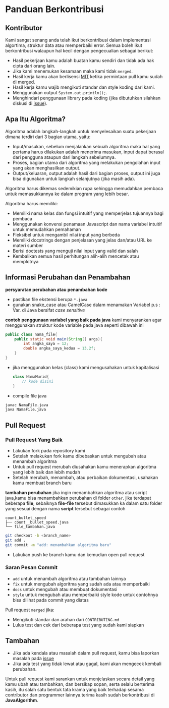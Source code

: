 # Panduan Berkontribusi

## Kontributor

Kami sangat senang anda telah ikut berkontribusi dalam implementasi algortima, struktur data atau memperbaiki error.
Semua boleh ikut berkontribusi walaupun hal kecil dengan pengecualian sebagai berikut:

- Hasil pekerjaan kamu adalah buatan kamu sendiri dan tidak ada hak cipta dari orang lain.
- Jika kami menemukan kesamaan maka kami tidak `merged`.
- Hasil kerja kamu akan berlisensi [MIT](LICENSE) ketika permintaan pull kamu sudah di merged.
- Hasil kerja kamu wajib mengikuti standar dan style koding dari kami.
- Menggunakan output `System.out.println();`.
- Menghindari penggunaan library pada koding (jika dibutuhkan silahkan diskusi di [issue](https://github.com/bellshade/JavaAlgorithm/issues)).

## Apa Itu Algoritma?

Algoritma adalah langkah-langkah untuk menyelesaikan suatu pekerjaan dimana terdiri dari 3 bagian utama, yaitu:

- Input/masukan, sebelum menjalankan sebuah algoritma maka hal yang pertama harus dilakukan adalah menerima masukan, input dapat berasal dari pengguna ataupun dari langkah sebelumnya.
- Proses, bagian utama dari algoritma yang melakukan pengolahan input yang akan menghasilkan output.
- Output/keluaran, output adalah hasil dari bagian proses, output ini juga bisa digunakan untuk langkah selanjutnya (jika masih ada).

Algoritma harus dikemas sedemikian rupa sehingga memudahkan pembaca untuk memasukkannya ke dalam program yang lebih besar.

Algoritma harus memiliki:

- Memiliki nama kelas dan fungsi intuitif yang memperjelas tujuannya bagi pembaca
- Menggunakan konvensi penamaan Javascript dan nama variabel intuitif untuk memudahkan pemahaman
- Fleksibel untuk mengambil nilai input yang berbeda
- Memiliki docstrings dengan penjelasan yang jelas dan/atau URL ke materi sumber
- Berisi doctests yang menguji nilai input yang valid dan salah
- Kembalikan semua hasil perhitungan alih-alih mencetak atau memplotnya

## Informasi Perubahan dan Penambahan
**persyaratan perubahan atau penambahan kode**
- pastikan file ekstensi berupa ``*.java``
- gunakan snake_case atau CamelCase dalam menamakan Variabel p.s : Var. di Java bersifat *case sensitive*

**contoh penggunaan variabel yang baik pada java**
kami menyarankan agar menggunakan struktur kode variable pada java seperti dibawah ini
```java
public class nama_file{
    public static void main(String[] args){
        int angka_saya = 12;
        double angka_saya_kedua = 13.2f;
    }
}
```

- jika menggunakan kelas (class) kami mengusahakan untuk kapitalisasi
    ```java
    class NamaMurid{
        // kode disini
    }
    ```

- compile file java

```bash
javac NamaFile.java
java NamaFile.java
```

## Pull Request

### Pull Request Yang Baik

- Lakukan fork pada repository kami
- Setelah melakukan fork kamu dibebaskan untuk mengubah atau menambah algoritma
- Untuk pull request merubah diusahakan kamu menerapkan algoritma yang lebih baik dan lebih mudah
- Setelah merubah, menambah, atau perbaikan dokumentasi, usahakan kamu membuat branch baru

**tambahan perubahan**
jika ingin menambahkan algoritma atau script java,kamu bisa menambahkan perubahan di folder ``other``. jika terdapat beberapa __file__, sebaiknya __file-file__ tersebut dimasukkan ka dalam satu folder yang sesuai dengan nama __script__ tersebut sebagai contoh

```
count_bullet_speed
├── count__bullet_speed.java
└── file_tambahan.java
```

```bash
git checkout -b <branch_name>
git add .
git commit -m "add: menambahkan algoritma baru"
```

- Lakukan push ke branch kamu dan kemudian open pull request

### Saran Pesan Commit

- `add` untuk menambah algoritma atau tambahan lainnya
- `fix` untuk mengubah algoritma yang sudah ada atau memperbaiki
- `docs` untuk mengubah atau membuat dokumentasi
- `style` untuk mengubah atau memperbaiki style kode untuk contohnya bisa dilihat pada commit yang diatas

Pull request `merged` jika:

- Mengikuti standar dan arahan dari `CONTRIBUTING.md`
- Lulus test dan cek dari beberapa test yang sudah kami siapkan

## Tambahan

- Jika ada kendala atau masalah dalam pull request, kamu bisa laporkan masalah pada [issue](https://github.com/bellshade/JavaAlgorithm/issues)
- Jika ada test yang tidak lewat atau gagal, kami akan mengecek kembali perubahan.

Untuk pull request kami sarankan untuk menjelaskan secara detail yang kamu ubah atau tambahkan, dan bersikap sopan, serta selalu berterima kasih, itu salah satu bentuk tata krama yang baik terhadap sesama contributor dan programmer lainnya.terima kasih sudah berkontribusi di **JavaAlgorithm**.